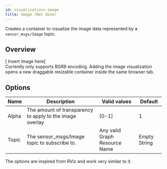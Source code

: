 ```yaml
---
id: visualizations-image
title: Image (Not done) 
---
```


Creates a container to visualize the image data represented by a `sensor_msgs/Image` topic.

## Overview

\[ Insert image here]  
Currently only supports BGR8 encoding. Adding the image visualization opens a new draggable resizable container inside the same browser tab.  

## Options

Name | Description | Valid values | Default  
--- | --- | --- | ---
Alpha | The amount of transparency to apply to the image overlay | [0-1] | 1  
Topic | The sensor_msgs/Image topic to subscribe to. | Any valid Graph Resource Name | Empty String  

The options are inspired from RViz and work very similar to it.

